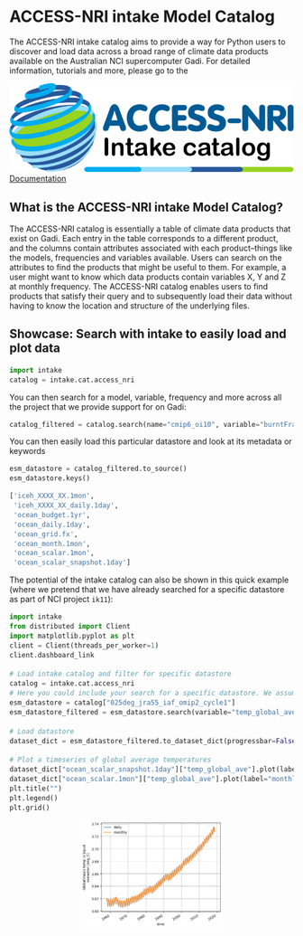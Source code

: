 # ACCESS-NRI intake Model Catalog

The ACCESS-NRI intake catalog aims to provide a way for Python users to discover and load data across a broad range of climate data products available on the Australian NCI supercomputer Gadi. For detailed information, tutorials and more, please go to the
<div class="card-container">
    <a href="https://access-nri-intake-catalog.readthedocs.io/en/latest/index.html" class="aspect1to2-card default-text-color">
        <div class="squared-card-image-container">
            <img src="../../assets/model_evaluation/accessnri_intake.png" alt="ACCESS-NRI intake catalog documentation"></img>
        </div>
        <div class="squared-card-text-container bold">Documentation</div>
    </a>
</div>

## What is the ACCESS-NRI intake Model Catalog?

The ACCESS-NRI catalog is essentially a table of climate data products that exist on Gadi. Each entry in the table corresponds to a different product, and the columns contain attributes associated with each product–things like the models, frequencies and variables available. Users can search on the attributes to find the products that might be useful to them. For example, a user might want to know which data products contain variables X, Y and Z at monthly frequency. The ACCESS-NRI catalog enables users to find products that satisfy their query and to subsequently load their data without having to know the location and structure of the underlying files.

## Showcase: Search with intake to easily load and plot data

```py
import intake
catalog = intake.cat.access_nri
```
You can then search for a model, variable, frequency and more across all the project that we provide support for on Gadi:
```py
catalog_filtered = catalog.search(name="cmip6_oi10", variable="burntFractionAll")
```
You can then easily load this particular datastore and look at its metadata or keywords
```py
esm_datastore = catalog_filtered.to_source()
esm_datastore.keys()
```

```py
['iceh_XXXX_XX.1mon',
 'iceh_XXXX_XX_daily.1day',
 'ocean_budget.1yr',
 'ocean_daily.1day',
 'ocean_grid.fx',
 'ocean_month.1mon',
 'ocean_scalar.1mon',
 'ocean_scalar_snapshot.1day']
```

The potential of the intake catalog can also be shown in this quick example (where we pretend that we have already searched for a specific datastore as part of NCI project `ik11`):
```py
import intake
from distributed import Client
import matplotlib.pyplot as plt
client = Client(threads_per_worker=1)
client.dashboard_link

# Load intake catalog and filter for specific datastore
catalog = intake.cat.access_nri
# Here you could include your search for a specific datastore. We assume that we were looking for this specific one:
esm_datastore = catalog["025deg_jra55_iaf_omip2_cycle1"]
esm_datastore_filtered = esm_datastore.search(variable="temp_global_ave")

# Load datastore
dataset_dict = esm_datastore_filtered.to_dataset_dict(progressbar=False)

# Plot a timeseries of global average temperatures
dataset_dict["ocean_scalar_snapshot.1day"]["temp_global_ave"].plot(label="daily")
dataset_dict["ocean_scalar.1mon"]["temp_global_ave"].plot(label="monthly")
plt.title("")
plt.legend()
plt.grid()
```

<div style="text-align: center;">
    <img src="../../assets/model_evaluation/intake_example.png" alt="Plot af timeseries of global average temperatures" width="50%"/>
</div>